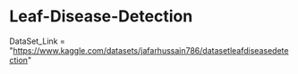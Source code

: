 # Leaf-Disease-Detection

DataSet_Link = "https://www.kaggle.com/datasets/jafarhussain786/datasetleafdiseasedetection"
